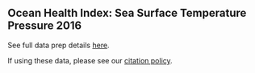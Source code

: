 ## Ocean Health Index: Sea Surface Temperature Pressure 2016

See full data prep details [here](https://cdn.rawgit.com/OHI-Science/ohiprep/master/globalprep/prs_sst/v2016/sst_layer_prep.html).

If using these data, please see our [citation policy](http://ohi-science.org/citation-policy/).




  
